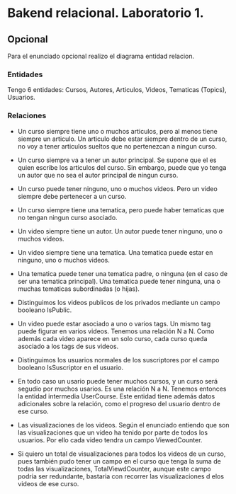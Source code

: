 # Bakend relacional. Laboratorio 1.
## Opcional

Para el enunciado opcional realizo el diagrama entidad relacion.

### Entidades
Tengo 6 entidades: Cursos, Autores, Articulos, Videos, Tematicas (Topics), Usuarios.

### Relaciones
* Un curso siempre tiene uno o muchos articulos, pero  al menos tiene siempre un articulo. Un articulo debe estar siempre dentro de un curso, no voy a tener articulos sueltos que no pertenezcan a ningun curso.

* Un curso siempre va a tener un autor principal. Se supone que el es quien escribe los articulos del curso. Sin embargo, puede que yo tenga un autor que no sea el autor principal de ningun curso.

* Un curso puede tener ninguno, uno o muchos videos. Pero un video siempre debe pertenecer a un curso.

* Un curso siempre tiene una tematica, pero puede haber tematicas que no tengan ningun curso asociado.

* Un video siempre tiene un autor. Un autor puede tener ninguno, uno o muchos videos. 

* Un video siempre tiene una tematica. Una tematica puede estar en ninguno, uno o muchos videos. 

* Una tematica puede tener una tematica padre, o ninguna (en el caso de ser una tematica principal). Una tematica puede tener ninguna, una o muchas tematicas subordinadas (o hijas).

* Distinguimos los videos publicos de los privados mediante un campo booleano IsPublic.

* Un video puede estar asociado a uno o varios tags. Un mismo tag puede figurar en varios videos. Tenemos una relación N a N. Como además cada video aparece en un solo curso, cada curso queda asociado a los tags de sus videos.

* Distinguimos los usuarios normales de los suscriptores por el campo booleano IsSuscriptor en el usuario.

* En todo caso un usario puede tener muchos cursos, y un curso será segudio por muchos usarios. Es una relación N a N. Tenemos entonces la entidad intermedia UserCourse. Este entidad tiene además datos adicionales sobre la relación, como el progreso del usuario dentro de ese curso.

* Las visualizaciones de los videos. Según el enunciado entiendo que son las visualizaciones que un video ha tenido por parte de todos los usuarios. Por ello cada video tendra un campo ViewedCounter. 

* Si quiero un total de visualizaciones para todos los videos de un curso, pues también pudo tener un campo en el curso que tenga la suma de todas las visualizaciones, TotalViewdCounter, aunque este campo podria ser redundante, bastaria con recorrer las visualizaciones d elos videos de ese curso.

